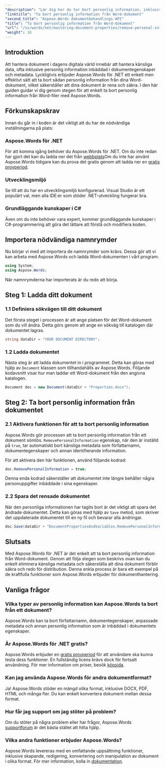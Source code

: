 ```yaml
---
"description": "Lär dig hur du tar bort personlig information, inklusive metadata och författaruppgifter, från dina Word-dokument med hjälp av Aspose.Words för .NET."
"linktitle": "Ta bort personlig information från Word-dokument"
"second_title": "Aspose.Words dokumentbehandlings-API"
"title": "Ta bort personlig information från Word-dokument"
"url": "/sv/words/net/mastering-document-properties/remove-personal-information-word-document/"
"weight": 10
---
```


## Introduktion

Att hantera dokument i dagens digitala värld innebär att hantera känsliga data, ofta inklusive personlig information inbäddad i dokumentegenskaper och metadata. Lyckligtvis erbjuder Aspose.Words för .NET ett enkelt men effektivt sätt att ta bort sådan personlig information från dina Word-dokument, vilket säkerställer att dina dokument är rena och säkra. I den här guiden guidar vi dig genom stegen för att enkelt ta bort personlig information från Word-filer med Aspose.Words.

## Förkunskapskrav

Innan du går in i koden är det viktigt att du har de nödvändiga inställningarna på plats:

### Aspose.Words för .NET

För att komma igång behöver du Aspose.Words för .NET. Om du inte redan har gjort det kan du ladda ner det från [webbplats](https://releases.aspose.com/words/net/)Om du inte har använt Aspose.Words tidigare kan du prova det gratis genom att ladda ner en [gratis provperiod](https://releases.aspose.com/).

### Utvecklingsmiljö

Se till att du har en utvecklingsmiljö konfigurerad. Visual Studio är ett populärt val, men alla IDE:er som stöder .NET-utveckling fungerar bra.

### Grundläggande kunskaper i C#

Även om du inte behöver vara expert, kommer grundläggande kunskaper i C#-programmering att göra det lättare att förstå och modifiera koden.

## Importera nödvändiga namnrymder

Nu börjar vi med att importera de namnrymder som krävs. Dessa gör att vi kan arbeta med Aspose.Words och ladda Word-dokumenten i vårt program.

```csharp
using System;
using Aspose.Words;
```

När namnrymderna har importerats är du redo att börja.

## Steg 1: Ladda ditt dokument

### 1.1 Definiera sökvägen till ditt dokument

Det första steget i processen är att ange platsen för det Word-dokument som du vill ändra. Detta görs genom att ange en sökväg till katalogen där dokumentet lagras.

```csharp
string dataDir = "YOUR DOCUMENT DIRECTORY";
```

### 1.2 Ladda dokumentet

Nästa steg är att ladda dokumentet in i programmet. Detta kan göras med hjälp av `Document` klassen som tillhandahålls av Aspose.Words. Följande kodavsnitt visar hur man laddar ett Word-dokument från den angivna katalogen.

```csharp
Document doc = new Document(dataDir + "Properties.docx");
```

## Steg 2: Ta bort personlig information från dokumentet

### 2.1 Aktivera funktionen för att ta bort personlig information

Aspose.Words gör processen att ta bort personlig information från ett dokument sömlös. `RemovePersonalInformation` egenskap, när den är inställd på `true`, tar automatiskt bort känsliga metadata som författarnamn, dokumentegenskaper och annan identifierande information.

För att aktivera den här funktionen, använd följande kodrad:

```csharp
doc.RemovePersonalInformation = true;
```

Denna enda kodrad säkerställer att dokumentet inte längre behåller några personuppgifter inbäddade i sina egenskaper.

### 2.2 Spara det rensade dokumentet

När den personliga informationen har tagits bort är det viktigt att spara det ändrade dokumentet. Detta kan göras med hjälp av `Save` metod, som skriver det uppdaterade dokumentet till en ny fil och bevarar alla ändringar.

```csharp
doc.Save(dataDir + "DocumentPropertiesAndVariables.RemovePersonalInformation.docx");
```

## Slutsats

Med Aspose.Words för .NET är det enkelt att ta bort personlig information från Word-dokument. Genom att följa stegen som beskrivs ovan kan du enkelt eliminera känsliga metadata och säkerställa att dina dokument förblir säkra och redo för distribution. Denna enkla process är bara ett exempel på de kraftfulla funktioner som Aspose.Words erbjuder för dokumenthantering.

## Vanliga frågor

### Vilka typer av personlig information kan Aspose.Words ta bort från ett dokument?

Aspose.Words kan ta bort författarnamn, dokumentegenskaper, anpassade metadata och annan personlig information som är inbäddad i dokumentets egenskaper.

### Är Aspose.Words för .NET gratis?

Aspose.Words erbjuder en [gratis provperiod](https://releases.aspose.com/) för att användare ska kunna testa dess funktioner. En fullständig licens krävs dock för fortsatt användning. För mer information om priser, besök [köpsida](https://purchase.aspose.com/buy).

### Kan jag använda Aspose.Words för andra dokumentformat?

Ja! Aspose.Words stöder en mängd olika format, inklusive DOCX, PDF, HTML och många fler. Du kan enkelt konvertera dokument mellan dessa format.

### Hur får jag support om jag stöter på problem?

Om du stöter på några problem eller har frågor, Aspose.Words [supportforum](https://forum.aspose.com/c/words/8) är det bästa stället att hitta hjälp.

### Vilka andra funktioner erbjuder Aspose.Words?

Aspose.Words levereras med en omfattande uppsättning funktioner, inklusive skapande, redigering, konvertering och manipulation av dokument i olika format. För mer information, kolla in [dokumentation](https://reference.aspose.com/words/net/).